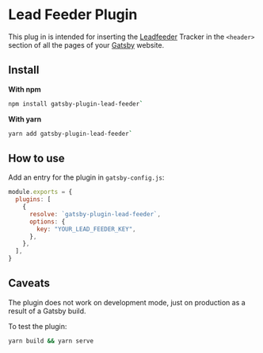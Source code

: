 # Lead Feeder Plugin

This plug in is intended for inserting the [Leadfeeder](https://www.leadfeeder.com/) Tracker in the `<header>` section of all the pages of your [Gatsby](https://www.gatsbyjs.org) website. 

## Install

**With npm**

```bash
npm install gatsby-plugin-lead-feeder`
```

**With yarn**

```bash
yarn add gatsby-plugin-lead-feeder`
```

## How to use

Add an entry for the plugin in `gatsby-config.js`:

```javascript
module.exports = {
  plugins: [
    {
      resolve: `gatsby-plugin-lead-feeder`,
      options: {
        key: "YOUR_LEAD_FEEDER_KEY",
      },
    },
  ],
}
```

## Caveats

The plugin does not work on development mode, just on production as a result of a Gatsby build.

To test the plugin:

```bash
yarn build && yarn serve
```
